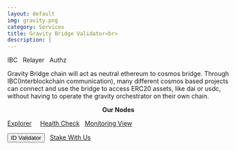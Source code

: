 ```yaml
---
layout: default
img: gravity.png
category: Services
title: Gravity Bridge Validator<br>
description: |
---
```

<div class="col-8">
<span class="badge badge-primary" aria-label="Gravity <=> Osmosis" data-balloon-pos="up">IBC</span>  &nbsp;
<span class="badge badge-primary" aria-label="Gravity <=> Ethereum" data-balloon-pos="up">Relayer </span>  &nbsp;
<span class="badge badge-primary" aria-label="Auto Compound" data-balloon-pos="up">Authz</span>  &nbsp;
</div>

Gravity Bridge chain will act as neutral ethereum to cosmos bridge. Through IBC(Interblockchain communication), many different cosmos based projects can connect and use the bridge to access ERC20 assets, like dai or usdc, without having to operate the gravity orchestrator on their own chain.

<p align="center"><b>Our Nodes </b></p>
<a href="https://gravity.explorers.guru/validator/gravityvaloper1ssduj8c0cc8kquljvw3ygq9hduvcysnf590lmz" class="btn btn-success margin-top-4" target="_blank">Explorer</a>  &nbsp;
<input type="text" id="clip_two" value="gravityvaloper1ssduj8c0cc8kquljvw3ygq9hduvcysnf590lmz" hidden=true>  &nbsp;
<a href="https://health.roomit.xyz/status/gravity-bridge/" class="btn btn-info margin-top-4" target="_blank">Health Check</a>  &nbsp;
<a href="/pdf/RoomIT_Gravity Bridge-Grafana.pdf" class="btn btn-success margin-top-4">Monitoring View</a> 

<button onclick="clip_two_func()"  class="btn btn-warning margin-top-4">ID Validator</button>  &nbsp;
<a href="https://wallet.keplr.app/chains/gravity-bridge?modal=validator&chain=gravity-bridge-3&validator_address=gravityvaloper1ssduj8c0cc8kquljvw3ygq9hduvcysnf590lmz&referral=true" class="btn btn-success margin-top-4" target="_blank">Stake With Us</a>
